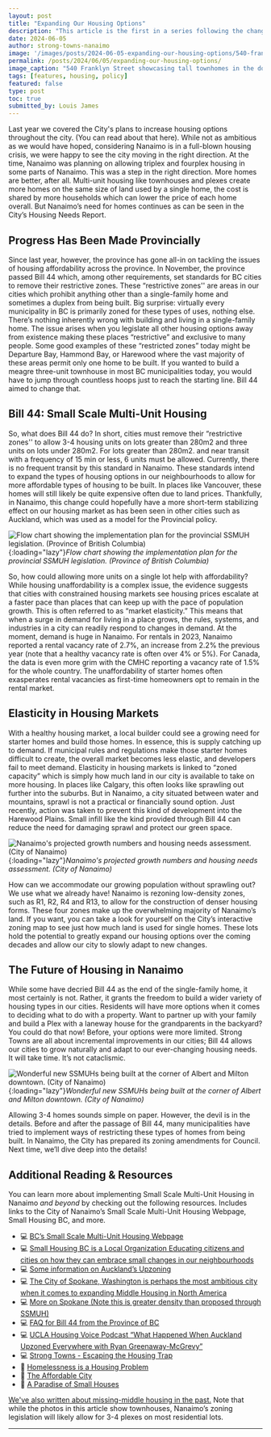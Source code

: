 ```yaml
---
layout: post
title: "Expanding Our Housing Options"
description: "This article is the first in a series following the changes in our city relating to housing. Check back in later to see what Nanaimo has been doing to make Missing Middle Housing possible."
date: 2024-06-05
author: strong-towns-nanaimo
image: '/images/posts/2024-06-05-expanding-our-housing-options/540-franklyn-street.jpg'
permalink: /posts/2024/06/05/expanding-our-housing-options/
image_caption: "540 Franklyn Street showcasing tall townhomes in the downtown core. (460 Realty Inc.)"
tags: [features, housing, policy]
featured: false
type: post
toc: true
submitted_by: Louis James
---
```


Last year we covered the City's plans to increase housing options throughout the city. (You can read about that here). While not as ambitious as we would have hoped, considering Nanaimo is in a full-blown housing crisis, we were happy to see the city moving in the right direction. At the time, Nanaimo was planning on allowing triplex and fourplex housing in some parts of Nanaimo. This was a step in the right direction. More homes are better, after all. Multi-unit housing like townhouses and plexes create more homes on the same size of land used by a single home, the cost is shared by more households which can lower the price of each home overall. But Nanaimo’s need for homes continues as can be seen in the City’s Housing Needs Report.  

## Progress Has Been Made Provincially

Since last year, however, the province has gone all-in on tackling the issues of housing affordability across the province. In November, the province passed Bill 44 which, among other requirements, set standards for BC cities to remove their restrictive zones. These “restrictive zones'' are areas in our cities which prohibit anything other than a single-family home and sometimes a duplex from being built. Big surprise: virtually every municipality in BC is primarily zoned for these types of uses, nothing else. There’s nothing inherently wrong with building and living in a single-family home. The issue arises when you legislate all other housing options away from existence making these places “restrictive” and exclusive to many people. Some good examples of these “restricted zones” today might be Departure Bay, Hammond Bay, or Harewood where the vast majority of these areas permit only one home to be built. If you wanted to build a meagre three-unit townhouse in most BC municipalities today, you would have to jump through countless hoops just to reach the starting line. Bill 44 aimed to change that.

## Bill 44: Small Scale Multi-Unit Housing

So, what does Bill 44 do? In short, cities must remove their “restrictive zones'' to allow 3-4 housing units on lots greater than 280m2 and three units on lots under 280m2. For lots greater than 280m2. and near transit with a frequency of 15 min or less, 6 units must be allowed. Currently, there is no frequent transit by this standard in Nanaimo. These standards intend to expand the types of housing options in our neighbourhoods to allow for more affordable types of housing to be built. In places like Vancouver, these homes will still likely be quite expensive often due to land prices. Thankfully, in Nanaimo, this change could hopefully have a more short-term stabilizing effect on our housing market as has been seen in other cities such as Auckland, which was used as a model for the Provincial policy.

![Flow chart showing the implementation plan for the provincial SSMUH legislation. (Province of British Columbia)]({{site.baseurl}}/images/posts/2024-06-05-expanding-our-housing-options/ssmuh-deployment.png){:loading="lazy"}*Flow chart showing the implementation plan for the provincial SSMUH legislation. (Province of British Columbia)*

So, how could allowing more units on a single lot help with affordability? While housing unaffordability is a complex issue, the evidence suggests that cities with constrained housing markets see housing prices escalate at a faster pace than places that can keep up with the pace of population growth. This is often referred to as “market elasticity.” This means that when a surge in demand for living in a place grows, the rules, systems, and industries in a city can readily respond to changes in demand. At the moment, demand is huge in Nanaimo. For rentals in 2023, Nanaimo reported a rental vacancy rate of 2.7%, an increase from 2.2% the previous year (note that a healthy vacancy rate is often over 4% or 5%). For Canada, the data is even more grim with the CMHC reporting a vacancy rate of 1.5% for the whole country. The unaffordability of starter homes often exasperates rental vacancies as first-time homeowners opt to remain in the rental market. 

## Elasticity in Housing Markets

With a healthy housing market, a local builder could see a growing need for starter homes and build those homes. In essence, this is supply catching up to demand. If municipal rules and regulations make those starter homes difficult to create, the overall market becomes less elastic, and developers fail to meet demand. Elasticity in housing markets is linked to “zoned capacity” which is simply how much land in our city is available to take on more housing. In places like Calgary, this often looks like sprawling out further into the suburbs. But in Nanaimo, a city situated between water and mountains, sprawl is not a practical or financially sound option. Just recently,  action was taken to prevent this kind of development into the Harewood Plains. Small infill like the kind provided through Bill 44 can reduce the need for damaging sprawl and protect our green space. 

![Nanaimo's projected growth numbers and housing needs assessment. (City of Nanaimo)]({{site.baseurl}}/images/posts/2024-06-05-expanding-our-housing-options/nanaimo-housing-needs-assessment.png){:loading="lazy"}*Nanaimo's projected growth numbers and housing needs assessment. (City of Nanaimo)*

How can we accommodate our growing population without sprawling out? We use what we already have! Nanaimo is rezoning low-density zones, such as R1, R2, R4 and R13, to allow for the construction of denser housing forms. These four zones make up the overwhelming majority of Nanaimo’s land. If you want, you can take a look for yourself on the City’s interactive zoning map to see just how much land is used for single homes. These lots hold the potential to greatly expand our housing options over the coming decades and allow our city to slowly adapt to new changes.

## The Future of Housing in Nanaimo

While some have decried Bill 44 as the end of the single-family home, it most certainly is not. Rather, it grants the freedom to build a wider variety of housing types in our cities. Residents will have more options when it comes to deciding what to do with a property. Want to partner up with your family and build a Plex with a laneway house for the grandparents in the backyard? You could do that now! Before, your options were more limited. Strong Towns are all about incremental improvements in our cities; Bill 44 allows our cities to grow naturally and adapt to our ever-changing housing needs. It will take time. It’s not cataclismic.

![Wonderful new SSMUHs being built at the corner of Albert and Milton downtown. (City of Nanaimo)]({{site.baseurl}}/images/posts/2024-06-05-expanding-our-housing-options/albert-street-missing-middle-housing.jpg){:loading="lazy"}*Wonderful new SSMUHs being built at the corner of Albert and Milton downtown. (City of Nanaimo)*

Allowing 3-4 homes sounds simple on paper. However, the devil is in the details. Before and after the passage of Bill 44, many municipalities have tried to implement ways of restricting these types of homes from being built. In Nanaimo, the City has prepared its zoning amendments for Council. Next time, we’ll dive deep into the details!

## Additional Reading & Resources

You can learn more about implementing Small Scale Multi-Unit Housing in Nanaimo _and beyond_ by checking out the following resources. 
Includes links to the City of Nanaimo’s Small Scale Multi-Unit Housing Webpage, Small Housing BC, and more.

- 💻 [BC’s Small Scale Multi-Unit Housing Webpage](https://www2.gov.bc.ca/gov/content/housing-tenancy/local-governments-and-housing/housing-initiatives/smale-scale-multi-unit-housing)
- 💻 [Small Housing BC is a Local Organization Educating citizens and cities on how they can embrace small changes in our neighbourhoods](https://smallhousing.ca/what-we-do/# )
- 💻 [Some information on Auckland’s Upzoning](https://onefinaleffort.com/auckland )
- 💻 [The City of Spokane, Washington is perhaps the most ambitious city when it comes to expanding Middle Housing in North America](https://www.inlander.com/news/as-spokane-smashes-building-permit-records-a-planned-south-hill-sixplex-offers-hints-at-the-citys-dense-future-27732730 )
- 💻 [More on Spokane (Note this is greater density than proposed through SSMUH)](https://www.theurbanist.org/2023/11/30/spokanes-permanent-middle-housing-rules-should-set-a-statewide-standard/)
- 💻 [FAQ for Bill 44 from the Province of BC](https://www2.gov.bc.ca/assets/gov/housing-and-tenancy/tools-for-government/local-governments-and-housing/faqs_small-scale_multi-unit_housing.pdf )
- 💻 [UCLA Housing Voice Podcast “What Happened When Auckland Upzoned Everywhere with Ryan Greenaway-McGrevy”](https://www.lewis.ucla.edu/2023/03/08/-45-what-happened-when-auckland-upzoned-everywhere-with-ryan-greenaway-mcgrevy/)
- 💻 [Strong Towns - Escaping the Housing Trap](https://www.strongtowns.org/journal/tag/escaping+the+housing+trap)
- 📖 [Homelessness is a Housing Problem](https://homelessnesshousingproblem.com/)
- 📖 [The Affordable City](https://islandpress.org/books/affordable-city#desc)
- 📖 [A Paradise of Small Houses](https://www.goodreads.com/book/show/181037570-a-paradise-of-small-houses)

[We've also written about missing-middle housing in the past.](https://www.beautifulnanaimo.ca/nanaimos-missing-middle) Note that while the photos in this article show townhouses, Nanaimo’s zoning legislation will likely allow for 3-4 plexes on most residential lots.

***